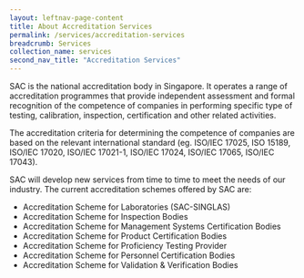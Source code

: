 ```yaml
---
layout: leftnav-page-content
title: About Accreditation Services
permalink: /services/accreditation-services
breadcrumb: Services
collection_name: services
second_nav_title: "Accreditation Services"
---
```

SAC is the national accreditation body in Singapore. It operates a range of accreditation programmes that provide independent assessment and formal recognition of the competence of companies in performing specific type of testing, calibration, inspection, certification and other related activities.

The accreditation criteria for determining the competence of companies are based on the relevant international standard (eg. ISO/IEC 17025, ISO 15189, ISO/IEC 17020, ISO/IEC 17021-1, ISO/IEC 17024, ISO/IEC 17065, ISO/IEC 17043).

SAC will develop new services from time to time to meet the needs of our industry. The current accreditation schemes offered by SAC are:
* Accreditation Scheme for Laboratories (SAC-SINGLAS)
* Accreditation Scheme for Inspection Bodies
* Accreditation Scheme for Management Systems Certification Bodies
* Accreditation Scheme for Product Certification Bodies
* Accreditation Scheme for Proficiency Testing Provider
* Accreditation Scheme for Personnel Certification Bodies
* Accreditation Scheme for Validation & Verification Bodies
